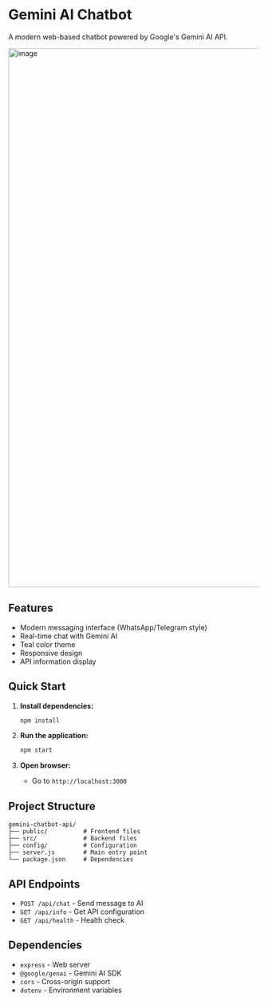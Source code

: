 # Gemini AI Chatbot

A modern web-based chatbot powered by Google's Gemini AI API.

<img width="1920" height="1080" alt="image" src="https://github.com/user-attachments/assets/ef9954f8-4632-4094-9453-b48b45fc0438" />

## Features

- Modern messaging interface (WhatsApp/Telegram style)
- Real-time chat with Gemini AI
- Teal color theme
- Responsive design
- API information display

## Quick Start

1. **Install dependencies:**
   ```bash
   npm install
   ```

2. **Run the application:**
   ```bash
   npm start
   ```

3. **Open browser:**
   - Go to `http://localhost:3000`

## Project Structure

```
gemini-chatbot-api/
├── public/          # Frontend files
├── src/             # Backend files
├── config/          # Configuration
├── server.js        # Main entry point
└── package.json     # Dependencies
```

## API Endpoints

- `POST /api/chat` - Send message to AI
- `GET /api/info` - Get API configuration
- `GET /api/health` - Health check

## Dependencies

- `express` - Web server
- `@google/genai` - Gemini AI SDK
- `cors` - Cross-origin support
- `dotenv` - Environment variables

